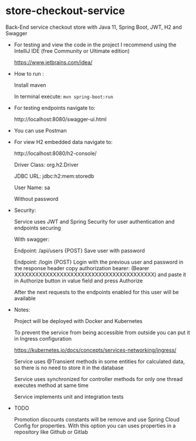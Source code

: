 # store-checkout-service

Back-End service checkout store with Java 11, Spring Boot, JWT, H2 and Swagger 


* For testing and view the code in the project I recommend using the IntelliJ IDE (free Community or Ultimate edition)
     
     https://www.jetbrains.com/idea/

* How to run : 
     
     Install maven
     
     In terminal execute: `mvn spring-boot:run`  

* For testing endpoints navigate to:

    http://localhost:8080/swagger-ui.html

* You can use Postman

* For view H2 embedded data navigate to:

    http://localhost:8080/h2-console/

    Driver Class: org.h2.Driver

    JDBC URL: jdbc:h2:mem:storedb

    User Name: sa

    Without password
    
* Security:

    Service uses JWT and Spring Security for user authentication and endpoints securing
    
    With swagger: 
    
    Endpoint: /api/users {POST} Save user with password
    
    Endpoint: /login {POST} Login with the previous user and password in the response header copy authorization bearer: 
    (Bearer XXXXXXXXXXXXXXXXXXXXXXXXXXXXXXXXXXXXXXXX) and paste it in Authorize button in value field and press Authorize
    
    After the next requests to the endpoints enabled for this user will be available
    

* Notes: 
  
  Project will be deployed with Docker and Kubernetes
  
  To prevent the service from being accessible from outside you can put it in Ingress configuration
  
  https://kubernetes.io/docs/concepts/services-networking/ingress/
  
  Service uses @Transient methods in some entities for calculated data, so there is no need to store it in the database
  
  Service uses synchronized for controller methods for only one thread executes method at same time
  
  Service implements unit and integration tests
  
* TODO

  Promotion discounts constants will be remove and use Spring Cloud Config for properties. With this option you can uses properties in  a repository like Github or Gitlab
    

  
  

